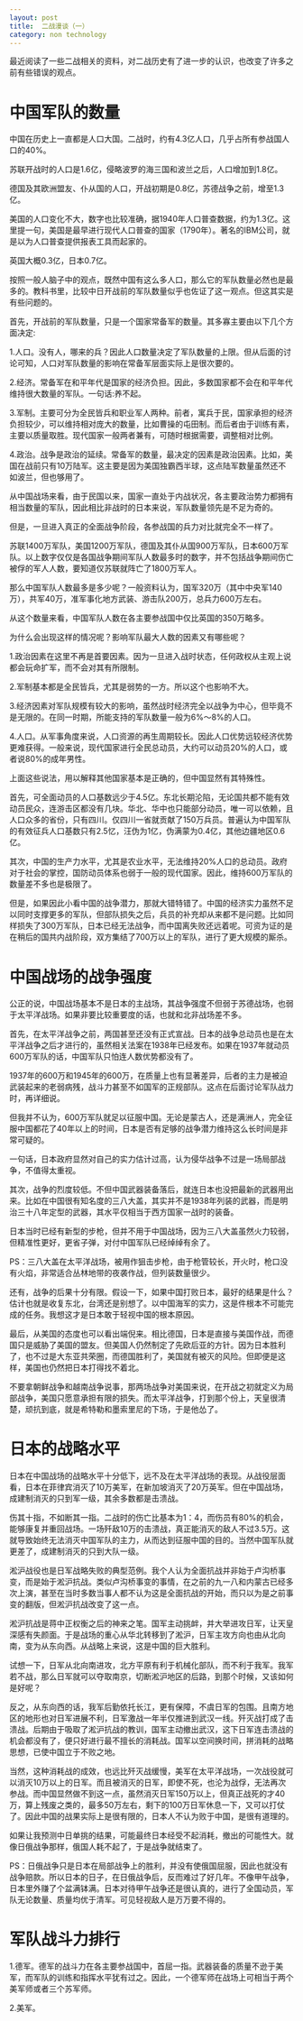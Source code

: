 ```yaml
---
layout: post
title:  二战漫谈（一）
category: non technology 
---
```



最近阅读了一些二战相关的资料，对二战历史有了进一步的认识，也改变了许多之前有些错误的观点。

# 中国军队的数量

中国在历史上一直都是人口大国。二战时，约有4.3亿人口，几乎占所有参战国人口的40%。

苏联开战时的人口是1.6亿，侵略波罗的海三国和波兰之后，人口增加到1.8亿。

德国及其欧洲盟友、仆从国的人口，开战初期是0.8亿，苏德战争之前，增至1.3亿。

美国的人口变化不大，数字也比较准确，据1940年人口普查数据，约为1.3亿。这里提一句，美国是最早进行现代人口普查的国家（1790年）。著名的IBM公司，就是以为人口普查提供报表工具而起家的。

英国大概0.3亿，日本0.7亿。

按照一般人脑子中的观点，既然中国有这么多人口，那么它的军队数量必然也是最多的。教科书里，比较中日开战前的军队数量似乎也佐证了这一观点。但这其实是有些问题的。

首先，开战前的军队数量，只是一个国家常备军的数量。其多寡主要由以下几个方面决定:

1.人口。没有人，哪来的兵？因此人口数量决定了军队数量的上限。但从后面的讨论可知，人口对军队数量的影响在常备军层面实际上是很次要的。

2.经济。常备军在和平年代是国家的经济负担。因此，多数国家都不会在和平年代维持很大数量的军队。一句话:养不起。

3.军制。主要可分为全民皆兵和职业军人两种。前者，寓兵于民，国家承担的经济负担较少，可以维持相对庞大的数量，比如曹操的屯田制。而后者由于训练有素，主要以质量取胜。现代国家一般两者兼有，可随时根据需要，调整相对比例。

4.政治。战争是政治的延续。常备军的数量，最决定的因素是政治因素。比如，美国在战前只有10万陆军。这主要是因为美国独霸西半球，这点陆军数量虽然还不如波兰，但也够用了。

从中国战场来看，由于民国以来，国家一直处于内战状况，各主要政治势力都拥有相当数量的军队，因此相比非战时的日本来说，军队数量领先是不足为奇的。

但是，一旦进入真正的全面战争阶段，各参战国的兵力对比就完全不一样了。

苏联1400万军队，美国1200万军队，德国及其仆从国900万军队，日本600万军队。以上数字仅仅是各国战争期间军队人数最多时的数字，并不包括战争期间伤亡被俘的军人人数，要知道仅苏联就阵亡了1800万军人。

那么中国军队人数最多是多少呢？一般资料认为，国军320万（其中中央军140万），共军40万，准军事化地方武装、游击队200万，总兵力600万左右。

从这个数量来看，中国军队人数在各主要参战国中仅比英国的350万略多。

为什么会出现这样的情况呢？影响军队最大人数的因素又有哪些呢？

1.政治因素在这里不再是首要因素。因为一旦进入战时状态，任何政权从主观上说都会玩命扩军，而不会对其有所限制。

2.军制基本都是全民皆兵，尤其是弱势的一方。所以这个也影响不大。

3.经济因素对军队规模有较大的影响，虽然战时经济完全以战争为中心，但毕竟不是无限的。在同一时期，所能支持的军队数量一般为6%～8%的人口。

4.人口。从军事角度来说，人口资源的再生周期较长。因此人口优势远较经济优势更难获得。一般来说，现代国家进行全民总动员，大约可以动员20%的人口，或者说80%的成年男性。

上面这些说法，用以解释其他国家基本是正确的，但中国显然有其特殊性。

首先，可全面动员的人口基数远少于4.5亿。东北长期沦陷，无论国共都不能有效动员民众，连游击区都没有几块。华北、华中也只能部分动员，唯一可以依赖，且人口众多的省份，只有四川。仅四川一省就贡献了150万兵员。普遍认为中国军队的有效征兵人口基数只有2.5忆，汪伪为1亿，伪满蒙为0.4亿，其他边疆地区0.6亿。

其次，中国的生产力水平，尤其是农业水平，无法维持20%人口的总动员。政府对于社会的掌控，国防动员体系也弱于一般的现代国家。因此，维持600万军队的数量差不多也是极限了。

但是，如果因此小看中国的战争潜力，那就大错特错了。中国的经济实力虽然不足以同时支撑更多的军队，但部队损失之后，兵员的补充却从来都不是问题。比如同样损失了300万军队，日本已经无法战争，而中国离失败还远着呢。可资为证的是在稍后的国共内战阶段，双方集结了700万以上的军队，进行了更大规模的厮杀。

# 中国战场的战争强度

公正的说，中国战场基本不是日本的主战场，其战争强度不但弱于苏德战场，也弱于太平洋战场。如果非要比较重要度的话，也就和北非战场差不多。

首先，在太平洋战争之前，两国甚至还没有正式宣战。日本的战争总动员也是在太平洋战争之后才进行的，虽然相关法案在1938年已经发布。如果在1937年就动员600万军队的话，中国军队只怕连人数优势都没有了。

1937年的600万和1945年的600万，在质量上也有显著差异，后者的主力是被迫武装起来的老弱病残，战斗力甚至不如国军的正规部队。这点在后面讨论军队战力时，再详细说。

但我并不认为，600万军队就足以征服中国。无论是蒙古人，还是满洲人，完全征服中国都花了40年以上的时间，日本是否有足够的战争潜力维持这么长时间是非常可疑的。

一句话，日本政府显然对自己的实力估计过高，认为侵华战争不过是一场局部战争，不值得太重视。

其次，战争的烈度较低。不但中国武器装备落后，就连日本也没把最新的武器用出来。比如在中国很有知名度的三八大盖，其实并不是1938年列装的武器，而是明治三十八年定型的武器，其水平仅相当于西方国家一战时的装备。

日本当时已经有新型的步枪，但并不用于中国战场，因为三八大盖虽然火力较弱，但精准性更好，更省子弹，对付中国军队已经绰绰有余了。

PS：三八大盖在太平洋战场，被用作狙击步枪，由于枪管较长，开火时，枪口没有火焰，非常适合丛林地带的夜袭作战，但列装数量很少。

还有，战争的后果十分有限。假设一下，如果中国打败日本，最好的结果是什么？估计也就是收复东北，台湾还是别想了。以中国海军的实力，这是件根本不可能完成的任务。我想这才是日本敢于轻视中国的根本原因。

最后，从美国的态度也可以看出端倪来。相比德国，日本是直接与美国作战，而德国只是威胁了美国的盟友。但美国人仍然制定了先欧后亚的方针。因为日本胜利了，也不过是大东亚共荣圈，而德国胜利了，美国就有被灭的风险。但即便是这样，美国也仍然把日本打得找不着北。

不要拿朝鲜战争和越南战争说事，那两场战争对美国来说，在开战之初就定义为局部战争，美国只愿意承担有限的损失。而太平洋战争，打到那个份上，天皇很清楚，顽抗到底，就是希特勒和墨索里尼的下场，于是他怂了。

# 日本的战略水平

日本在中国战场的战略水平十分低下，远不及在太平洋战场的表现。从战役层面看，日本在菲律宾消灭了10万美军，在新加坡消灭了20万英军。但在中国战场，成建制消灭的只到军一级，其余多数都是击溃战。

伤其十指，不如断其一指。二战时的伤亡比基本为1：4，而伤员有80%的机会，能够康复并重回战场。一场歼敌10万的击溃战，真正能消灭的敌人不过3.5万。这就导致始终无法消灭中国军队的主力，从而达到征服中国的目的。当然中国军队就更差了，成建制消灭的只到大队一级。

淞沪战役也是日军战略失败的典型范例。我个人认为全面抗战并非始于卢沟桥事变，而是始于淞沪抗战。类似卢沟桥事变的事情，在之前的九一八和内蒙古已经多次上演，甚至在当时多数当事人都不认为这是全面抗战的开始，而只以为是之前事变的翻版，但淞沪抗战改变了这一点。

淞沪抗战是蒋中正权衡之后的神来之笔。国军主动挑衅，并大举进攻日军，让天皇深感有失颜面。于是战场的重心从华北转移到了淞沪，日军主攻方向也由从北向南，变为从东向西。从战略上来说，这是中国的巨大胜利。

试想一下，日军从北向南进攻，北方平原有利于机械化部队，而不利于我军。我军若不战，那么日军就可以夺取南京，切断淞沪地区的后路，到那个时候，又该如何是好呢？

反之，从东向西的话，我军后勤依托长江，更有保障，不虞日军的包围。且南方地区的地形也对日军进展不利，日军激战一年半仅推进到武汉一线。歼灭战打成了击溃战。后期由于吸取了淞沪抗战的教训，国军主动撤出武汉，这下日军连击溃战的机会都没有了，便只好进行最不擅长的消耗战。国军以空间换时间，拼消耗的战略思想，已使中国立于不败之地。

当然，这种消耗战的成效，也远比歼灭战缓慢，美军在太平洋战场，一次战役就可以消灭10万以上的日军。而且被消灭的日军，即使不死，也沦为战俘，无法再次参战。而中国显然做不到这一点，虽然消灭日军150万以上，但真正战死的才40万，算上残废之类的，最多50万左右，剩下的100万日军休息一下，又可以打仗了。因此中国的战果实际上是很有限的，日本人不认为败于中国，是很有道理的。

如果让我预测中日单挑的结果，可能最终日本经受不起消耗，撤出的可能性大。就像日俄战争那样，俄国人耗不起了，于是战争就结束了。

PS：日俄战争只是日本在局部战争上的胜利，并没有使俄国屈服，因此也就没有战争赔款。所以日本的日子，在日俄战争后，反而难过了好几年。不像甲午战争，日本里外赚了个盆满钵满。日本对待甲午战争还是很认真的，进行了全国动员，军队无论数量、质量均优于清军。可见轻视敌人是万万要不得的。

# 军队战斗力排行

1.德军。德军的战斗力在各主要参战国中，首屈一指。武器装备的质量不逊于美军，而军队的训练和指挥水平犹有过之。因此，一个德军师在战场上可相当于两个美军师或者三个苏军师。

2.美军。